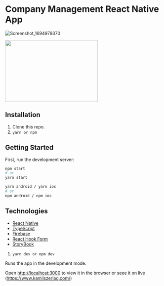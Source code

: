 # Company Management React Native App

![Screenshot_1694979370](https://github.com/val089/company-management/assets/30775271/22d2ccab-6f9a-43ef-ab63-9bab772a91b2)

<img src="https://github.com/val089/company-management/assets/30775271/6dc55ffb-4f57-46cc-9b1b-a7e1122c18ee" width=300 height=200 />


## Installation

1. Clone this repo.
2. `yarn or npm`

## Getting Started

First, run the development server:

```bash
npm start
# or
yarn start
```

```bash
yarn android / yarn ios
# or
npm android / npm ios
```

## Technologies

- [React Native](https://reactnative.dev/)
- [TypeScript](https://www.typescriptlang.org/)
- [Firebase](https://firebase.google.com/?gad=1&gclid=Cj0KCQjwx5qoBhDyARIsAPbMagDbJAXg88TFjWpSklXu9J4J5-Rt7Tk1-IcB9pQqBr5UCrhglnTs_sgaAnQCEALw_wcB&gclsrc=aw.ds)
- [React Hook Form](https://react-hook-form.com/)
- [StoryBook](https://storybook.js.org/)


1. `yarn dev or npm dev`

Runs the app in the development mode.

Open [http://localhost:3000](http://localhost:3000) to view it in the browser or seee it
on live (https://www.kamilszerlag.com/)
